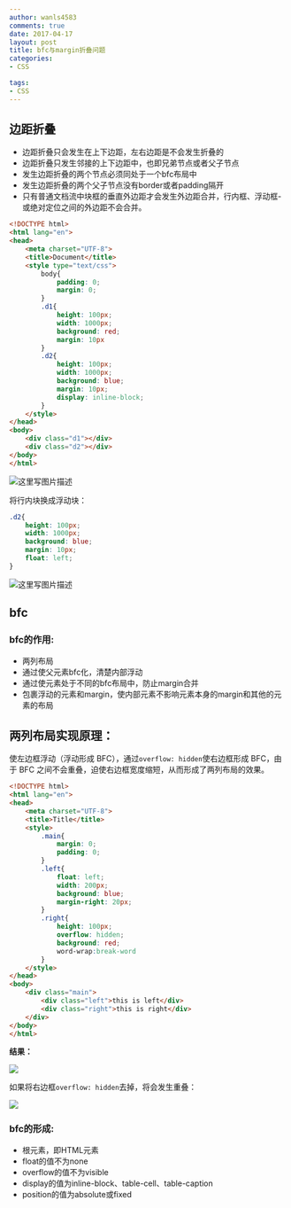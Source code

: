 ```yaml
---
author: wanls4583
comments: true
date: 2017-04-17
layout: post
title: bfc与margin折叠问题
categories:
- CSS

tags:
- CSS
---
```


## 边距折叠

- 边距折叠只会发生在上下边距，左右边距是不会发生折叠的
- 边距折叠只发生邻接的上下边距中，也即兄弟节点或者父子节点
- 发生边距折叠的两个节点必须同处于一个bfc布局中
- 发生边距折叠的两个父子节点没有border或者padding隔开
- 只有普通文档流中块框的垂直外边距才会发生外边距合并，行内框、浮动框- 或绝对定位之间的外边距不会合并。
```html
<!DOCTYPE html>
<html lang="en">
<head>
	<meta charset="UTF-8">
	<title>Document</title>
	<style type="text/css">
		body{
			padding: 0;
			margin: 0;
		}
		.d1{
			height: 100px;
			width: 1000px;
			background: red;
			margin: 10px
		}
		.d2{
			height: 100px;
			width: 1000px;
			background: blue;
			margin: 10px;
			display: inline-block;
		}
	</style>
</head>
<body>
	<div class="d1"></div>
	<div class="d2"></div>
</body>
</html>
```
![这里写图片描述](http://img.blog.csdn.net/20170417100545035?watermark/2/text/aHR0cDovL2Jsb2cuY3Nkbi5uZXQvYTQwOTA1MTk4Nw==/font/5a6L5L2T/fontsize/400/fill/I0JBQkFCMA==/dissolve/70/gravity/SouthEast)

将行内块换成浮动块：
```css
.d2{
	height: 100px;
	width: 1000px;
	background: blue;
	margin: 10px;
	float: left;
}
```
![这里写图片描述](http://img.blog.csdn.net/20170417100644771?watermark/2/text/aHR0cDovL2Jsb2cuY3Nkbi5uZXQvYTQwOTA1MTk4Nw==/font/5a6L5L2T/fontsize/400/fill/I0JBQkFCMA==/dissolve/70/gravity/SouthEast)

## bfc

### bfc的作用:

- 两列布局
- 通过使父元素bfc化，清楚内部浮动
- 通过使元素处于不同的bfc布局中，防止margin合并
- 包裹浮动的元素和margin，使内部元素不影响元素本身的margin和其他的元素的布局

## 两列布局实现原理：

使左边框浮动（浮动形成 BFC），通过`overflow: hidden`使右边框形成 BFC，由于 BFC 之间不会重叠，迫使右边框宽度缩短，从而形成了两列布局的效果。

```html
<!DOCTYPE html>
<html lang="en">
<head>
    <meta charset="UTF-8">
    <title>Title</title>
    <style>
        .main{
            margin: 0;
            padding: 0;
        }
        .left{
            float: left;
            width: 200px;
            background: blue;
            margin-right: 20px;
        }
        .right{
            height: 100px;
            overflow: hidden;
            background: red;
            word-wrap:break-word
        }
    </style>
</head>
<body>
    <div class="main">
        <div class="left">this is left</div>
        <div class="right">this is right</div>
    </div>
</body>
</html>
```

**结果：**

![](https://wanls4583.github.io/images/posts/css/bfc-2.png)

如果将右边框`overflow: hidden`去掉，将会发生重叠：

![](https://wanls4583.github.io/images/posts/css/bfc-3.png)

### bfc的形成:
- 根元素，即HTML元素
- float的值不为none
- overflow的值不为visible
- display的值为inline-block、table-cell、table-caption
- position的值为absolute或fixed

